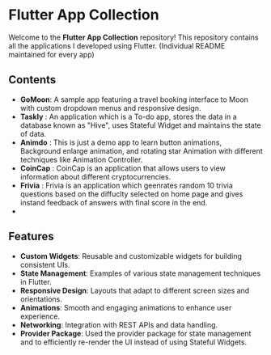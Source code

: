 # Flutter App Collection

Welcome to the **Flutter App Collection** repository! This repository contains all the applications I developed using Flutter.
(Individual README maintained for every app)
## Contents

- **GoMoon**: A sample app featuring a travel booking interface to Moon with custom dropdown menus and responsive design.
- **Taskly** : An application which is a To-do app, stores the data in a database known as "Hive", uses Stateful Widget and maintains the state of data.
- **Animdo** : This is just a demo app to learn button animations, Background enlarge animation, and rotating star Animation with different techniques like Animation Controller.
- **CoinCap** : CoinCap is an application that allows users to view information about different cryptocurrencies.
- **Frivia** : Frivia is an application which geenrates random 10 trivia questions based on the diffuclty selected on home page and gives instand feedback of answers with final score in the end.
- 
 
## Features

- **Custom Widgets**: Reusable and customizable widgets for building consistent UIs.
- **State Management**: Examples of various state management techniques in Flutter.
- **Responsive Design**: Layouts that adapt to different screen sizes and orientations.
- **Animations**: Smooth and engaging animations to enhance user experience.
- **Networking**: Integration with REST APIs and data handling.
- **Provider Package**: Used the provider package for state management and to efficiently re-render the UI instead of using Stateful Widgets.
<!-- - **Persistence**: Local storage solutions using SQLite and shared preferences. -->

<!--  [![HitCount](https://hits.dwyl.com/himanshuchopade97/Flutter_Project.svg?style=flat-square&show=unique)](http://hits.dwyl.com/himanshuchopade97/Flutter_Project) -->
